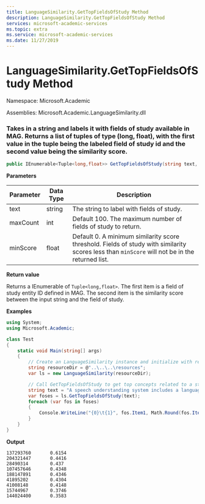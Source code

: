 ```yaml
---
title: LanguageSimilarity.GetTopFieldsOfStudy Method
description: LanguageSimilarity.GetTopFieldsOfStudy Method
services: microsoft-academic-services
ms.topic: extra
ms.service: microsoft-academic-services
ms.date: 11/27/2019
---
```

# LanguageSimilarity.GetTopFieldsOfStudy Method

Namespace: Microsoft.Academic

Assemblies: Microsoft.Academic.LanguageSimilarity.dll

### Takes in a string and labels it with fields of study available in MAG. Returns a list of tuples of type (long, float), with the first value in the tuple being the labeled field of study id and the second value being the similarity score.

  ```C#
  public IEnumerable<Tuple<long,float>> GetTopFieldsOfStudy(string text, int maxCount=100, int minScore=0);
  ```

**Parameters**

Parameter | Data Type | Description
--- | --- | ---
text | string | The string to label with fields of study.
maxCount | int | Default 100. The maximum number of fields of study to return.
minScore | float | Default 0. A minimum similarity score threshold. Fields of study with similarity scores less than `minScore` will not be in the returned list.

**Return value**

Returns a IEnumerable of `Tuple<long,float>`. The first item is a field of study entity ID defined in MAG. The second item is the similarity score between the input string and the field of study.

**Examples**

  ```C#
  using System;
  using Microsoft.Academic;

  class Test
  {
      static void Main(string[] args)
      {
          // Create an LanguageSimilarity instance and initialize with resources
          string resourceDir = @"..\..\..\resources";
          var ls = new LanguageSimilarity(resourceDir);

          // Call GetTopFieldsOfStudy to get top concepts related to a string
          string text = "A speech understanding system includes a language model";
          var foses = ls.GetTopFieldsOfStudy(text);
          foreach (var fos in foses)
          {
              Console.WriteLine("{0}\t{1}", fos.Item1, Math.Round(fos.Item2, 4));
          }
      }
  }
  ```

**Output**

  ```
  137293760       0.6154
  204321447       0.4416
  28490314        0.437
  107457646       0.4348
  188147891       0.4346
  41895202        0.4304
  41008148        0.4148
  15744967        0.3746
  144024400       0.3583
  ```
